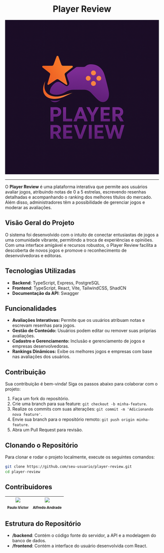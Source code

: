 <h1 align="center"> Player Review </h1>

<div align="center"> 
    <img src="frontend/public/logo.png" width="600">
</div>

---

O **Player Review** é uma plataforma interativa que permite aos usuários avaliar jogos, atribuindo notas de 0 a 5 estrelas, escrevendo resenhas detalhadas e acompanhando o ranking dos melhores títulos do mercado. Além disso, administradores têm a possibilidade de gerenciar jogos e moderar as avaliações.

## Visão Geral do Projeto

O sistema foi desenvolvido com o intuito de conectar entusiastas de jogos a uma comunidade vibrante, permitindo a troca de experiências e opiniões. Com uma interface amigável e recursos robustos, o Player Review facilita a descoberta de novos jogos e promove o reconhecimento de desenvolvedoras e editoras.

## Tecnologias Utilizadas

- **Backend**: TypeScript, Express, PostgreSQL
- **Frontend**: TypeScript, React, Vite, TailwindCSS, ShadCN
- **Documentação da API**: Swagger

## Funcionalidades

- **Avaliações Interativas:** Permite que os usuários atribuam notas e escrevam resenhas para jogos.
- **Gestão de Conteúdo:** Usuários podem editar ou remover suas próprias avaliações.
- **Cadastro e Gerenciamento:** Inclusão e gerenciamento de jogos e empresas desenvolvedoras.
- **Rankings Dinâmicos:** Exibe os melhores jogos e empresas com base nas avaliações dos usuários.

## Contribuição

Sua contribuição é bem-vinda! Siga os passos abaixo para colaborar com o projeto:

1. Faça um fork do repositório.
2. Crie uma branch para sua feature: `git checkout -b minha-feature`.
3. Realize os commits com suas alterações: `git commit -m 'Adicionando nova feature'`.
4. Envie sua branch para o repositório remoto: `git push origin minha-feature`.
5. Abra um Pull Request para revisão.

## Clonando o Repositório

Para clonar e rodar o projeto localmente, execute os seguintes comandos:

```sh
git clone https://github.com/seu-usuario/player-review.git
cd player-review
```

## Contribuidores

| [<img src="https://avatars.githubusercontent.com/u/94625698?v=4" width="115"><br><sub>Paulo Victor</sub>](https://github.com/paulonc) | [<img src="https://avatars.githubusercontent.com/u/70920004?v=4" width="115"><br><sub>Alfredo Andrade</sub>](https://github.com/AlfredoAndrade14) |
| ---------------------------------------------------------------------------------------------------------------------------------- | ---------------------------------------------------------------------------------------------------------------------------------------------- |

## Estrutura do Repositório

- **/backend**: Contém o código fonte do servidor, a API e a modelagem do banco de dados.
- **/frontend**: Contém a interface do usuário desenvolvida com React.